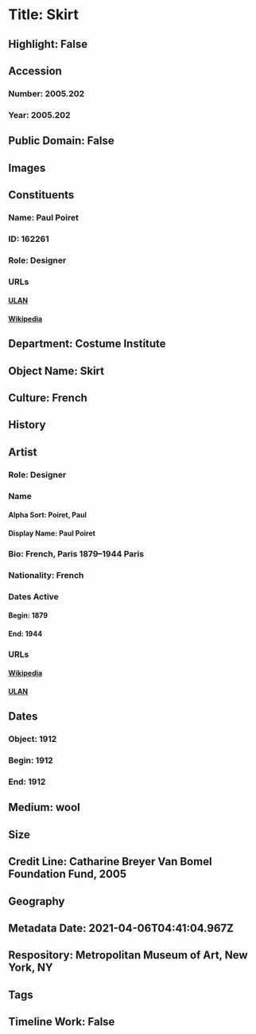 # Title: Skirt
## Highlight: False
## Accession
### Number: 2005.202
### Year: 2005.202
## Public Domain: False
## Images
## Constituents
### Name: Paul Poiret
### ID: 162261
### Role: Designer
### URLs
#### [ULAN](http://vocab.getty.edu/page/ulan/500061001)
#### [Wikipedia](https://www.wikidata.org/wiki/Q631884)
## Department: Costume Institute
## Object Name: Skirt
## Culture: French
## History
## Artist
### Role: Designer
### Name
#### Alpha Sort: Poiret, Paul
#### Display Name: Paul Poiret
### Bio: French, Paris 1879–1944 Paris
### Nationality: French
### Dates Active
#### Begin: 1879
#### End: 1944
### URLs
#### [Wikipedia](https://www.wikidata.org/wiki/Q631884)
#### [ULAN](http://vocab.getty.edu/page/ulan/500061001)
## Dates
### Object: 1912
### Begin: 1912
### End: 1912
## Medium: wool
## Size
## Credit Line: Catharine Breyer Van Bomel Foundation Fund, 2005
## Geography
## Metadata Date: 2021-04-06T04:41:04.967Z
## Respository: Metropolitan Museum of Art, New York, NY
## Tags
## Timeline Work: False